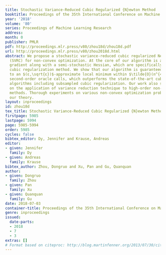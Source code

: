 ```yaml
---
title: Stochastic Variance-Reduced Cubic Regularized {N}ewton Method
booktitle: Proceedings of the 35th International Conference on Machine Learning
year: '2018'
volume: '80'
series: Proceedings of Machine Learning Research
address: 
month: 0
publisher: PMLR
pdf: http://proceedings.mlr.press/v80/zhou18d/zhou18d.pdf
url: http://proceedings.mlr.press/v80/zhou2018d.html
abstract: We propose a stochastic variance-reduced cubic regularized Newton method
  (SVRC) for non-convex optimization. At the core of our algorithm is a novel semi-stochastic
  gradient along with a semi-stochastic Hessian, which are specifically designed for
  cubic regularization method. We show that our algorithm is guaranteed to converge
  to an $(ε,\sqrt{ε})$-approximate local minimum within $\tilde{O}(n^{4/5}/ε^{3/2})$
  second-order oracle calls, which outperforms the state-of-the-art cubic regularization
  algorithms including subsampled cubic regularization. Our work also sheds light
  on the application of variance reduction technique to high-order non-convex optimization
  methods. Thorough experiments on various non-convex optimization problems support
  our theory.
layout: inproceedings
id: zhou18d
tex_title: Stochastic Variance-Reduced Cubic Regularized {N}ewton Method
firstpage: 5985
lastpage: 5994
page: 5985-5994
order: 5985
cycles: false
bibtex_editor: Dy, Jennifer and Krause, Andreas
editor:
- given: Jennifer
  family: Dy
- given: Andreas
  family: Krause
bibtex_author: Zhou, Dongruo and Xu, Pan and Gu, Quanquan
author:
- given: Dongruo
  family: Zhou
- given: Pan
  family: Xu
- given: Quanquan
  family: Gu
date: 2018-07-03
container-title: Proceedings of the 35th International Conference on Machine Learning
genre: inproceedings
issued:
  date-parts:
  - 2018
  - 7
  - 3
extras: []
# Format based on citeproc: http://blog.martinfenner.org/2013/07/30/citeproc-yaml-for-bibliographies/
---
```

